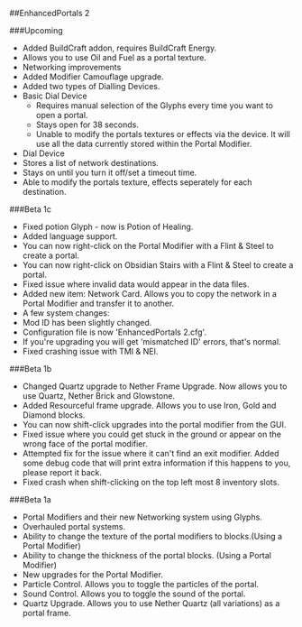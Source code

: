 ##EnhancedPortals 2

###Upcoming
* Added BuildCraft addon, requires BuildCraft Energy.
 * Allows you to use Oil and Fuel as a portal texture.
* Networking improvements
* Added Modifier Camouflage upgrade.
* Added two types of Dialling Devices.
 * Basic Dial Device
   * Requires manual selection of the Glyphs every time you want to open a portal.
   * Stays open for 38 seconds.
   * Unable to modify the portals textures or effects via the device. It will use all the data currently stored within the Portal Modifier.
  * Dial Device
   * Stores a list of network destinations.
   * Stays on until you turn it off/set a timeout time.
   * Able to modify the portals texture, effects seperately for each destination.

###Beta 1c
* Fixed potion Glyph - now is Potion of Healing.
* Added language support.
* You can now right-click on the Portal Modifier with a Flint & Steel to create a portal.
* You can now right-click on Obsidian Stairs with a Flint & Steel to create a portal.
* Fixed issue where invalid data would appear in the data files.
* Added new item: Network Card. Allows you to copy the network in a Portal Modifier and transfer it to another.
* A few system changes:
 * Mod ID has been slightly changed.
 * Configuration file is now 'EnhancedPortals 2.cfg'.
 * If you're upgrading you will get 'mismatched ID' errors, that's normal.
* Fixed crashing issue with TMI & NEI.

###Beta 1b
* Changed Quartz upgrade to Nether Frame Upgrade. Now allows you to use Quartz, Nether Brick and Glowstone.
* Added Resourceful frame upgrade. Allows you to use Iron, Gold and Diamond blocks.
* You can now shift-click upgrades into the portal modifier from the GUI.
* Fixed issue where you could get stuck in the ground or appear on the wrong face of the portal modifier.
* Attempted fix for the issue where it can't find an exit modifier. Added some debug code that will print extra information if this happens to you, please report it back.
* Fixed crash when shift-clicking on the top left most 8 inventory slots.

###Beta 1a
* Portal Modifiers and their new Networking system using Glyphs.
* Overhauled portal systems.
* Ability to change the texture of the portal modifiers to blocks.(Using a Portal Modifier)
* Ability to change the thickness of the portal blocks. (Using a Portal Modifier)
* New upgrades for the Portal Modifier.
 * Particle Control. Allows you to toggle the particles of the portal.
 * Sound Control. Allows you to toggle the sound of the portal.
 * Quartz Upgrade. Allows you to use Nether Quartz (all variations) as a portal frame.